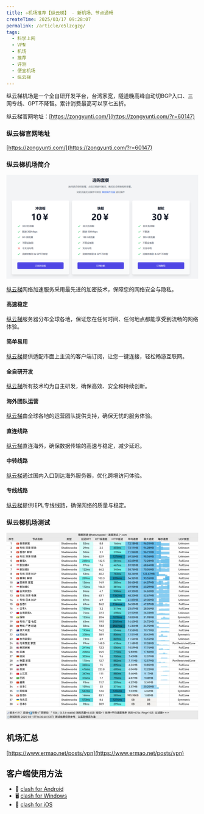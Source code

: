 ```yaml
---
title: ✈️机场推荐【纵云梯】 - 新机场、节点通畅
createTime: 2025/03/17 09:28:07
permalink: /article/e5lzcgzg/
tags:
  - 科学上网
  - VPN
  - 机场
  - 推荐
  - 评测
  - 便宜机场
  - 纵云梯
---
```


纵云梯机场是一个全自研开发平台，台湾家宽，隧道晚高峰自动切BGP入口、三网专线、GPT不降智。累计消费最高可以享七五折。

纵云梯官网地址：[https://zongyunti.com/](https://zongyunti.com/?r=60147)

<!-- more -->

### 纵云梯官网地址

[https://zongyunti.com/](https://zongyunti.com/?r=60147)

### 纵云梯机场简介

![纵云梯机场价格](images/机场推荐纵云梯/image-1.png)


[纵云梯](https://zongyunti.com/?r=60147)网络加速服务采用最先进的加密技术，保障您的网络安全与隐私。

#### 高速稳定

[纵云梯](https://zongyunti.com/?r=60147)服务器分布全球各地，保证您在任何时间、任何地点都能享受到流畅的网络体验。

#### 简单易用

[纵云梯](https://zongyunti.com/?r=60147)提供适配市面上主流的客户端订阅，让您一键连接，轻松畅游互联网。

#### 全自研开发

[纵云梯](https://zongyunti.com/?r=60147)所有技术均为自主研发，确保高效、安全和持续创新。

#### 海外团队运营

[纵云梯](https://zongyunti.com/?r=60147)由全球各地的运营团队提供支持，确保无忧的服务体验。

#### 直连线路

[纵云梯](https://zongyunti.com/?r=60147)直连海外，确保数据传输的高速与稳定，减少延迟。

#### 中转线路

[纵云梯](https://zongyunti.com/?r=60147)通过国内入口到达海外服务器，优化跨境访问体验。

#### 专线线路

[纵云梯](https://zongyunti.com/?r=60147)提供IEPL专线线路，确保网络的质量与稳定。

### 纵云梯机场测试

![纵云梯机场测试](images/机场推荐纵云梯/image-2.png)

## 机场汇总

[https://www.ermao.net/posts/vpn](https://www.ermao.net/posts/vpn)

## 客户端使用方法

- 📱 [clash for Android](https://www.ermao.net/article/eh8f4n86/)
- 🖥 [clash for Windows](https://www.ermao.net/article/0gematwc/)
- 🍎 [clash for iOS](https://www.ermao.net/article/z747kgjd/)
